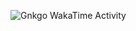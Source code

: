 <!--START_SECTION:waka-->

<img
  src="https://github.com/gnkgo/gnkgo/blob/main/images/stat.svg"
  alt="Gnkgo WakaTime Activity"
/>

<!--END_SECTION:waka-->

